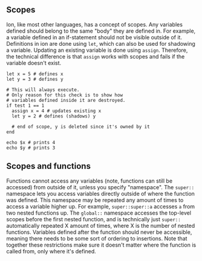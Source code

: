 ## Scopes
[scopes]: #scopes

Ion, like most other languages, has a concept of scopes. Any variables defined should belong to the
same "body" they are defined in. For example, a variable defined in an if-statement should not be
visible outside of it. Definitions in ion are done using `let`, which can also be used for shadowing
a variable. Updating an existing variable is done using `assign`. Therefore, the technical
difference is that `assign` works with scopes and fails if the variable doesn't exist.

```ion
let x = 5 # defines x
let y = 3 # defines y

# This will always execute.
# Only reason for this check is to show how
# variables defined inside it are destroyed.
if test 1 == 1
  assign x = 4 # updates existing x
  let y = 2 # defines (shadows) y

  # end of scope, y is deleted since it's owned by it
end

echo $x # prints 4
echo $y # prints 3
```

## Scopes and functions
[scopes-and-functions]: #scopes-and-functions

Functions cannot access any variables (note, functions can still be accessed) from outside of it,
unless you specify "namespace". The `super::` namespace lets you access variables directly outside
of where the function was defined.  This namespace may be repeated any amount of times to access a
variable higher up. For example, `super::super::a` accesses `a` from two nested functions up. The
`global::` namespace accesses the top-level scopes before the first nested function, and is
technically just `super::` automatically repeated X amount of times, where X is the number of nested
functions.  Variables defined after the function should never be accessible, meaning there needs to
be some sort of ordering to insertions.  Note that together these restrictions make sure it doesn't
matter where the function is called from, only where it's defined.
